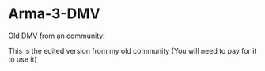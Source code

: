 # Arma-3-DMV
Old DMV from an community!

This is the edited version from my old community (You will need to pay for it to use it)
